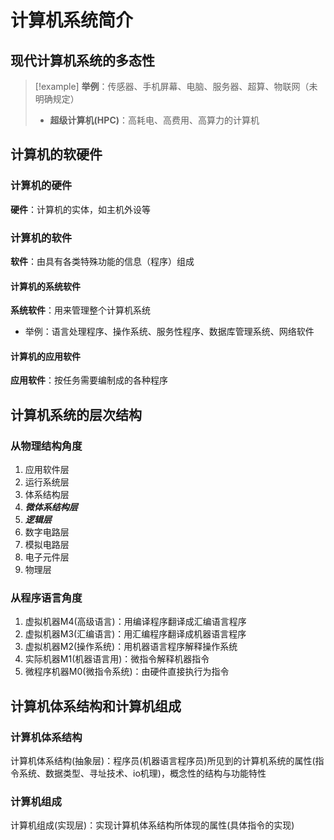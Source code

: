 
# 计算机系统简介

## 现代计算机系统的多态性

> [!example] **举例**：传感器、手机屏幕、电脑、服务器、超算、物联网（未明确规定）
> - **超级计算机(HPC)**：高耗电、高费用、高算力的计算机

## 计算机的软硬件

### 计算机的硬件

**硬件**：计算机的实体，如主机外设等

### 计算机的软件
**软件**：由具有各类特殊功能的信息（程序）组成

#### 计算机的系统软件

**系统软件**：用来管理整个计算机系统
- 举例：语言处理程序、操作系统、服务性程序、数据库管理系统、网络软件

#### 计算机的应用软件
**应用软件**：按任务需要编制成的各种程序

## 计算机系统的层次结构

### 从物理结构角度

1. 应用软件层
2. 运行系统层
3. 体系结构层
4. ***微体系结构层***
5. ***逻辑层***
6. 数字电路层
7. 模拟电路层
8. 电子元件层
9. 物理层

### 从程序语言角度

1. 虚拟机器M4(高级语言)：用编译程序翻译成汇编语言程序
2. 虚拟机器M3(汇编语言)：用汇编程序翻译成机器语言程序
3. 虚拟机器M2(操作系统)：用机器语言程序解释操作系统
4. 实际机器M1(机器语言用)：微指令解释机器指令
5. 微程序机器M0(微指令系统)：由硬件直接执行为指令

## 计算机体系结构和计算机组成

### 计算机体系结构

计算机体系结构(抽象层)：程序员(机器语言程序员)所见到的计算机系统的属性(指令系统、数据类型、寻址技术、io机理)，概念性的结构与功能特性

### 计算机组成

计算机组成(实现层)：实现计算机体系结构所体现的属性(具体指令的实现)

